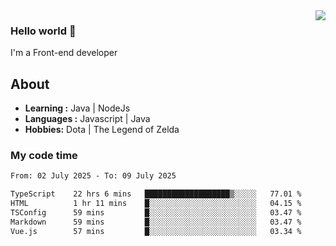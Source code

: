 <img align='right' src="https://github-readme-stats.vercel.app/api?username=jumodada&show_icons=true&theme=vue">

### Hello world 👋

I'm a Front-end developer 
    
## About
-  **Learning :** Java | NodeJs
-  **Languages :** Javascript | Java
-  **Hobbies:** Dota | The Legend of Zelda

### My code time

<!--START_SECTION:waka-->

```txt
From: 02 July 2025 - To: 09 July 2025

TypeScript    22 hrs 6 mins   ███████████████████▒░░░░░   77.01 %
HTML          1 hr 11 mins    █░░░░░░░░░░░░░░░░░░░░░░░░   04.15 %
TSConfig      59 mins         █░░░░░░░░░░░░░░░░░░░░░░░░   03.47 %
Markdown      59 mins         █░░░░░░░░░░░░░░░░░░░░░░░░   03.47 %
Vue.js        57 mins         █░░░░░░░░░░░░░░░░░░░░░░░░   03.34 %
```

<!--END_SECTION:waka-->
